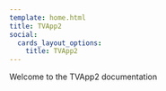 ```yaml
---
template: home.html
title: TVApp2
social:
  cards_layout_options:
    title: TVApp2
---
```


Welcome to the TVApp2 documentation
